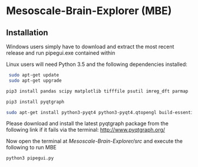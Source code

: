 # Mesoscale-Brain-Explorer (MBE)

## Installation

Windows users simply have to download and extract the most recent release and run pipegui.exe contained within

Linux users will need Python 3.5 and the following dependencies installed:
```bash
 sudo apt-get update
 sudo apt-get upgrade
```
```bash
pip3 install pandas scipy matplotlib tifffile psutil imreg_dft parmap
```
```bash
pip3 install pyqtgraph
```
```bash
sudo apt-get install python3-pyqt4 python3-pyqt4.qtopengl build-essential libgtk2.0-dev libjpeg-dev libtiff4-dev libjasper-dev libopenexr-dev cmake python-dev python-numpy python-tk libtbb-dev libeigen3-dev yasm libfaac-dev libopencore-amrnb-dev libopencore-amrwb-dev libtheora-dev libvorbis-dev libxvidcore-dev libx264-dev libqt4-dev libqt4-opengl-dev sphinx-common texlive-latex-extra libv4l-dev libdc1394-22-dev libavcodec-dev libavformat-dev libswscale-dev default-jdk ant libvtk5-qt4-dev
```

Please download and install the latest pyqtgraph package from the following link if it fails via the terminal: http://www.pyqtgraph.org/

Now open the terminal at *Mesoscale-Brain-Explorer/src* and execute the following to run MBE
```bash
python3 pipegui.py
```